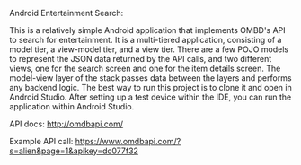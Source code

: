 Android Entertainment Search:

This is a relatively simple Android application that implements OMBD's API to search for entertainment. It is a multi-tiered application, consisting of a model tier, a view-model tier, and a view tier. There are a few POJO models to represent the JSON data returned by the API calls, and two different views, one for the search screen and one for the item details screen. The model-view layer of the stack passes data between the layers and performs any backend logic. The best way to run this project is to clone it and open in Android Studio. After setting up a test device within the IDE, you can run the application within Android Studio. 



API  docs:
http://omdbapi.com/

Example API call:
https://www.omdbapi.com/?s=alien&page=1&apikey=dc077f32
